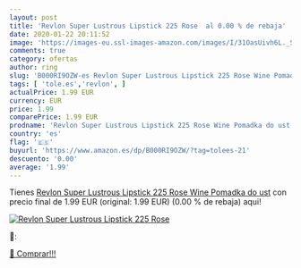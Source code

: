```yaml
---
layout: post
title: 'Revlon Super Lustrous Lipstick 225 Rose  al 0.00 % de rebaja'
date: 2020-01-22 20:11:52
image: 'https://images-eu.ssl-images-amazon.com/images/I/31OasUivh6L._SL200_.jpg'
comments: true
category: ofertas
author: ring
slug: 'B000RI9OZW-es Revlon Super Lustrous Lipstick 225 Rose Wine Pomadka do ust'
tags: [ 'tole.es','revlon', ]
actualPrice: 1.99 EUR
currency: EUR
price: 1.99
comparePrice: 1.99 EUR
prodname: 'Revlon Super Lustrous Lipstick 225 Rose Wine Pomadka do ust'
country: 'es'
flag: '🇪🇸'
buyurl: 'https://www.amazon.es/dp/B000RI9OZW/?tag=tolees-21'
descuento: '0.00'
average: '1.99'
---
```


Tienes [Revlon Super Lustrous Lipstick 225 Rose Wine Pomadka do ust](https://www.amazon.es/dp/B000RI9OZW/?tag=tolees-21) con precio final de  1.99 EUR (original: 1.99 EUR) (0.00 %  de rebaja) aqui!

[![Revlon Super Lustrous Lipstick 225 Rose ](https://images-eu.ssl-images-amazon.com/images/I/31OasUivh6L._SL200_.jpg)](https://www.amazon.es/dp/B000RI9OZW/?tag=tolees-21)

🔎:


[🛒 Comprar!!!](https://www.amazon.es/dp/B000RI9OZW/?tag=tolees-21)
